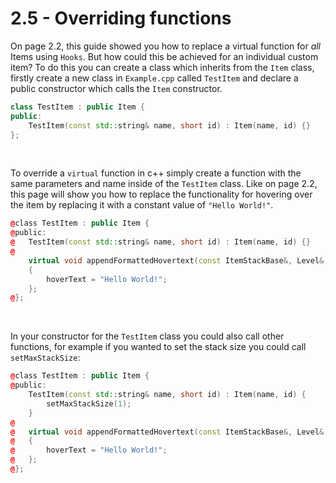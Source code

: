 # 2.5 - Overriding functions

On page 2.2, this guide showed you how to replace a virtual function for *all* Items using `Hooks`. But how could this be achieved for an individual custom item? To do this you can create a class which inherits from the `Item` class, firstly create a new class in `Example.cpp` called `TestItem` and declare a public constructor which calls the `Item` constructor.
```cpp
class TestItem : public Item {
public:
	TestItem(const std::string& name, short id) : Item(name, id) {}
};
```

<br />

To override a `virtual` function in c++ simply create a function with the same parameters and name inside of the `TestItem` class. Like on page 2.2, this page will show you how to replace the functionality for hovering over the item by replacing it with a constant value of `"Hello World!"`.
```cpp
@class TestItem : public Item {
@public:
@	TestItem(const std::string& name, short id) : Item(name, id) {}
@
	virtual void appendFormattedHovertext(const ItemStackBase&, Level&, std::string& hoverText, const bool) const 
	{
		hoverText = "Hello World!";
	};
@};
```

<br />

In your constructor for the `TestItem` class you could also call other functions, for example if you wanted to set the stack size you could call `setMaxStackSize`:
```cpp
@class TestItem : public Item {
@public:
	TestItem(const std::string& name, short id) : Item(name, id) {
		setMaxStackSize(1);
	}
@
@	virtual void appendFormattedHovertext(const ItemStackBase&, Level&, std::string& hoverText, const bool) const 
@	{
@		hoverText = "Hello World!";
@	};
@};
```